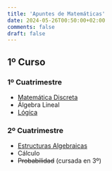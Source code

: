 ```yaml
---
title: 'Apuntes de Matemáticas'
date: 2024-05-26T00:50:00+02:00
comments: false
draft: false
---
```


## 1º Curso

### 1º Cuatrimestre

- [Matemática Discreta](https://diiegorgueez.me/md-2324/)
- Álgebra Lineal
- [Lógica](https://diiegorgueez.me/lg-2324/)

### 2º Cuatrimestre
- [Estructuras Algebraicas](https://diiegorgueez.me/ea-2324/)
- Cálculo
- ~~Probabilidad~~ (cursada en 3º)
